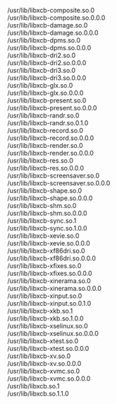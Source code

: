 /usr/lib/libxcb-composite.so.0  
/usr/lib/libxcb-composite.so.0.0.0  
/usr/lib/libxcb-damage.so.0  
/usr/lib/libxcb-damage.so.0.0.0  
/usr/lib/libxcb-dpms.so.0  
/usr/lib/libxcb-dpms.so.0.0.0  
/usr/lib/libxcb-dri2.so.0  
/usr/lib/libxcb-dri2.so.0.0.0  
/usr/lib/libxcb-dri3.so.0  
/usr/lib/libxcb-dri3.so.0.0.0  
/usr/lib/libxcb-glx.so.0  
/usr/lib/libxcb-glx.so.0.0.0  
/usr/lib/libxcb-present.so.0  
/usr/lib/libxcb-present.so.0.0.0  
/usr/lib/libxcb-randr.so.0  
/usr/lib/libxcb-randr.so.0.1.0  
/usr/lib/libxcb-record.so.0  
/usr/lib/libxcb-record.so.0.0.0  
/usr/lib/libxcb-render.so.0  
/usr/lib/libxcb-render.so.0.0.0  
/usr/lib/libxcb-res.so.0  
/usr/lib/libxcb-res.so.0.0.0  
/usr/lib/libxcb-screensaver.so.0  
/usr/lib/libxcb-screensaver.so.0.0.0  
/usr/lib/libxcb-shape.so.0  
/usr/lib/libxcb-shape.so.0.0.0  
/usr/lib/libxcb-shm.so.0  
/usr/lib/libxcb-shm.so.0.0.0  
/usr/lib/libxcb-sync.so.1  
/usr/lib/libxcb-sync.so.1.0.0  
/usr/lib/libxcb-xevie.so.0  
/usr/lib/libxcb-xevie.so.0.0.0  
/usr/lib/libxcb-xf86dri.so.0  
/usr/lib/libxcb-xf86dri.so.0.0.0  
/usr/lib/libxcb-xfixes.so.0  
/usr/lib/libxcb-xfixes.so.0.0.0  
/usr/lib/libxcb-xinerama.so.0  
/usr/lib/libxcb-xinerama.so.0.0.0  
/usr/lib/libxcb-xinput.so.0  
/usr/lib/libxcb-xinput.so.0.1.0  
/usr/lib/libxcb-xkb.so.1  
/usr/lib/libxcb-xkb.so.1.0.0  
/usr/lib/libxcb-xselinux.so.0  
/usr/lib/libxcb-xselinux.so.0.0.0  
/usr/lib/libxcb-xtest.so.0  
/usr/lib/libxcb-xtest.so.0.0.0  
/usr/lib/libxcb-xv.so.0  
/usr/lib/libxcb-xv.so.0.0.0  
/usr/lib/libxcb-xvmc.so.0  
/usr/lib/libxcb-xvmc.so.0.0.0  
/usr/lib/libxcb.so.1  
/usr/lib/libxcb.so.1.1.0  
